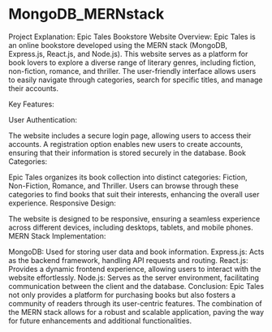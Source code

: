 # MongoDB_MERNstack

Project Explanation: Epic Tales Bookstore Website
Overview: Epic Tales is an online bookstore developed using the MERN stack (MongoDB, Express.js, React.js, and Node.js). This website serves as a platform for book lovers to explore a diverse range of literary genres, including fiction, non-fiction, romance, and thriller. The user-friendly interface allows users to easily navigate through categories, search for specific titles, and manage their accounts.

Key Features:

User Authentication:

The website includes a secure login page, allowing users to access their accounts.
A registration option enables new users to create accounts, ensuring that their information is stored securely in the database.
Book Categories:

Epic Tales organizes its book collection into distinct categories: Fiction, Non-Fiction, Romance, and Thriller.
Users can browse through these categories to find books that suit their interests, enhancing the overall user experience.
Responsive Design:

The website is designed to be responsive, ensuring a seamless experience across different devices, including desktops, tablets, and mobile phones.
MERN Stack Implementation:

MongoDB: Used for storing user data and book information.
Express.js: Acts as the backend framework, handling API requests and routing.
React.js: Provides a dynamic frontend experience, allowing users to interact with the website effortlessly.
Node.js: Serves as the server environment, facilitating communication between the client and the database.
Conclusion: Epic Tales not only provides a platform for purchasing books but also fosters a community of readers through its user-centric features. The combination of the MERN stack allows for a robust and scalable application, paving the way for future enhancements and additional functionalities.
